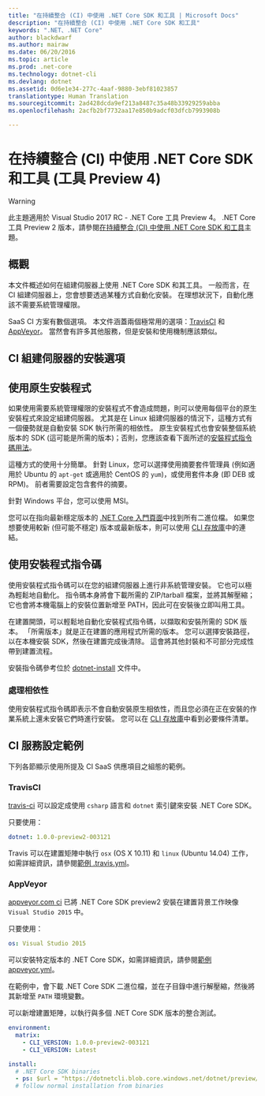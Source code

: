 ```yaml
---
title: "在持續整合 (CI) 中使用 .NET Core SDK 和工具 | Microsoft Docs"
description: "在持續整合 (CI) 中使用 .NET Core SDK 和工具"
keywords: ".NET、.NET Core"
author: blackdwarf
ms.author: mairaw
ms.date: 06/20/2016
ms.topic: article
ms.prod: .net-core
ms.technology: dotnet-cli
ms.devlang: dotnet
ms.assetid: 0d6e1e34-277c-4aaf-9880-3ebf81023857
translationtype: Human Translation
ms.sourcegitcommit: 2ad428dcda9ef213a8487c35a48b33929259abba
ms.openlocfilehash: 2acfb2bf7732aa17e850b9adcf03dfcb7993908b

---
```


# <a name="using-net-core-sdk-and-tools-in-continuous-integration-ci-tooling-preview-4"></a>在持續整合 (CI) 中使用 .NET Core SDK 和工具 (工具 Preview 4)

> [!WARNING]
> 此主題適用於 Visual Studio 2017 RC - .NET Core 工具 Preview 4。 .NET Core 工具 Preview 2 版本，請參閱[在持續整合 (CI) 中使用 .NET Core SDK 和工具](../../tools/using-ci-with-cli.md)主題。

## <a name="overview"></a>概觀
本文件概述如何在組建伺服器上使用 .NET Core SDK 和其工具。 一般而言，在 CI 組建伺服器上，您會想要透過某種方式自動化安裝。 在理想狀況下，自動化應該不需要系統管理權限。 

SaaS CI 方案有數個選項。 本文件涵蓋兩個極常用的選項：[TravisCI](https://travis-ci.org/) 和 [AppVeyor](https://www.appveyor.com/)。 當然會有許多其他服務，但是安裝和使用機制應該類似。

## <a name="installation-options-for-ci-build-servers"></a>CI 組建伺服器的安裝選項

## <a name="using-the-native-installers"></a>使用原生安裝程式
如果使用需要系統管理權限的安裝程式不會造成問題，則可以使用每個平台的原生安裝程式來設定組建伺服器。 尤其是在 Linux 組建伺服器的情況下，這種方式有一個優勢就是自動安裝 SDK 執行所需的相依性。 原生安裝程式也會安裝整個系統版本的 SDK (這可能是所需的版本)；否則，您應該查看下面所述的[安裝程式指令碼用法](#using-the-installer-script)。 

這種方式的使用十分簡單。 針對 Linux，您可以選擇使用摘要套件管理員 (例如適用於 Ubuntu 的 `apt-get` 或適用於 CentOS 的 `yum`)，或使用套件本身 (即 DEB 或 RPM)。 前者需要設定包含套件的摘要。

針對 Windows 平台，您可以使用 MSI。 

您可以在指向最新穩定版本的 [.NET Core 入門頁面](https://aka.ms/dotnetcoregs)中找到所有二進位檔。 如果您想要使用較新 (但可能不穩定) 版本或最新版本，則可以使用 [CLI 存放庫](https://github.com/dotnet/cli)中的連結。 

## <a name="using-the-installer-script"></a>使用安裝程式指令碼
使用安裝程式指令碼可以在您的組建伺服器上進行非系統管理安裝。 它也可以極為輕鬆地自動化。 指令碼本身將會下載所需的 ZIP/tarball 檔案，並將其解壓縮；它也會將本機電腦上的安裝位置新增至 PATH，因此可在安裝後立即叫用工具。 

在建置開頭，可以輕鬆地自動化安裝程式指令碼，以擷取和安裝所需的 SDK 版本。 「所需版本」就是正在建置的應用程式所需的版本。 您可以選擇安裝路徑，以在本機安裝 SDK，然後在建置完成後清除。 這會將其他封裝和不可部分完成性帶到建置流程。 

安裝指令碼參考位於 [dotnet-install](dotnet-install-script.md) 文件中。 

### <a name="dealing-with-the-dependencies"></a>處理相依性
使用安裝程式指令碼即表示不會自動安裝原生相依性，而且您必須在正在安裝的作業系統上還未安裝它們時進行安裝。 您可以在 [CLI 存放庫](https://github.com/dotnet/core/blob/master/Documentation/prereqs.md)中看到必要條件清單。 

## <a name="ci-services-setup-examples"></a>CI 服務設定範例
下列各節顯示使用所提及 CI SaaS 供應項目之組態的範例。 

### <a name="travisci"></a>TravisCI

[travis-ci](https://travis-ci.org/) 可以設定成使用 `csharp` 語言和 `dotnet` 索引鍵來安裝 .NET Core SDK。

只要使用：

```yaml
dotnet: 1.0.0-preview2-003121
```

Travis 可以在建置矩陣中執行 `osx` (OS X 10.11) 和 `linux` (Ubuntu 14.04) 工作，如需詳細資訊，請參閱[範例 .travis.yml](https://github.com/dotnet/docs/blob/master/.travis.yml)。

### <a name="appveyor"></a>AppVeyor

[appveyor.com ci](https://www.appveyor.com/) 已將 .NET Core SDK preview2 安裝在建置背景工作映像 `Visual Studio 2015` 中。

只要使用：

```yaml
os: Visual Studio 2015
```

可以安裝特定版本的 .NET Core SDK，如需詳細資訊，請參閱[範例 appveyor.yml](https://github.com/dotnet/docs/blob/master/appveyor.yml)。 

在範例中，會下載 .NET Core SDK 二進位檔，並在子目錄中進行解壓縮，然後將其新增至 `PATH` 環境變數。

可以新增建置矩陣，以執行與多個 .NET Core SDK 版本的整合測試。

```yaml
environment:
  matrix:
    - CLI_VERSION: 1.0.0-preview2-003121
    - CLI_VERSION: Latest

install:
  # .NET Core SDK binaries
  - ps: $url = "https://dotnetcli.blob.core.windows.net/dotnet/preview/Binaries/$($env:CLI_VERSION)/dotnet-dev-win-x64.$($env:CLI_VERSION.ToLower()).zip"
  # follow normal installation from binaries
```


<!--HONumber=Jan17_HO3-->


